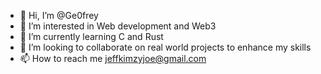 - 👋 Hi, I’m @Ge0frey
- 👀 I’m interested in Web development and Web3
- 🌱 I’m currently learning C and Rust
- 💞️ I’m looking to collaborate on real world projects to enhance my skills
- 📫 How to reach me jeffkimzyjoe@gmail.com

<!---
Ge0frey/Ge0frey is a ✨ special ✨ repository because its `README.md` (this file) appears on your GitHub profile.
You can click the Preview link to take a look at your changes.
--->
